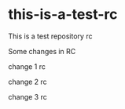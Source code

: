 # this-is-a-test-rc
This is a test repository rc

Some changes in RC

change 1 rc

change 2 rc

change 3 rc
